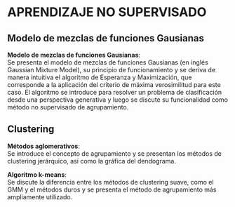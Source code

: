 # APRENDIZAJE NO SUPERVISADO


## Modelo de mezclas de funciones Gausianas <br/>

**Modelo de mezclas de funciones Gausianas**: <br/> Se presenta el modelo de mezclas de funciones Gausianas (en inglés Gaussian Mixture Model), su principio de funcionamiento y se deriva de manera intuitiva el algoritmo de Esperanza y Maximización, que corresponde a la aplicación del criterio de máxima verosimilitud para este caso. El algoritmo se introduce para resolver un problema de clasificación desde una perspectiva generativa y luego se discute su funcionalidad como método no supervisado de agrupamiento.

## Clustering <br/>

**Métodos aglomerativos**:  <br/> Se introduce el concepto de agrupamiento y se presentan los métodos de clustering jerárquico, así como la gráfica del dendograma.

**Algoritmo k-means**:<br/> Se discute la diferencia entre los métodos de clustering suave, como el GMM y el métodos duros y se presenta el método de agrupamiento más ampliamente utilizado.
